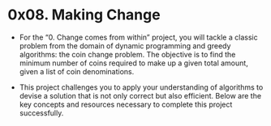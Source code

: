 # 0x08. Making Change

- For the “0. Change comes from within” project, you will tackle a classic problem from the domain of dynamic programming and greedy algorithms: the coin change problem. The objective is to find the minimum number of coins required to make up a given total amount, given a list of coin denominations. 

- This project challenges you to apply your understanding of algorithms to devise a solution that is not only correct but also efficient. Below are the key concepts and resources necessary to complete this project successfully.